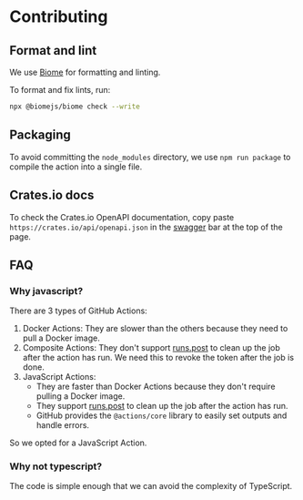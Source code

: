 # Contributing

## Format and lint

We use [Biome](https://biomejs.dev/) for formatting and linting.

To format and fix lints, run:

```bash
npx @biomejs/biome check --write
```

## Packaging

To avoid committing the `node_modules` directory, we use `npm run package` to compile the action
into a single file.

## Crates.io docs

To check the Crates.io OpenAPI documentation,
copy paste `https://crates.io/api/openapi.json`
in the [swagger](https://petstore.swagger.io/) bar at the top of the page.

## FAQ

### Why javascript?

There are 3 types of GitHub Actions:

1. Docker Actions: They are slower than the others because they need to pull a Docker image.
2. Composite Actions: They don't support [runs.post] to clean up the job after the action has run.
   We need this to revoke the token after the job is done.
3. JavaScript Actions:
   - They are faster than Docker Actions because they don't require pulling a Docker image.
   - They support [runs.post] to clean up the job after the action has run.
   - GitHub provides the `@actions/core` library to easily set outputs and handle errors.

So we opted for a JavaScript Action.

[runs.post]: https://docs.github.com/en/actions/sharing-automations/creating-actions/metadata-syntax-for-github-actions#runspost

### Why not typescript?

The code is simple enough that we can avoid the complexity of TypeScript.
